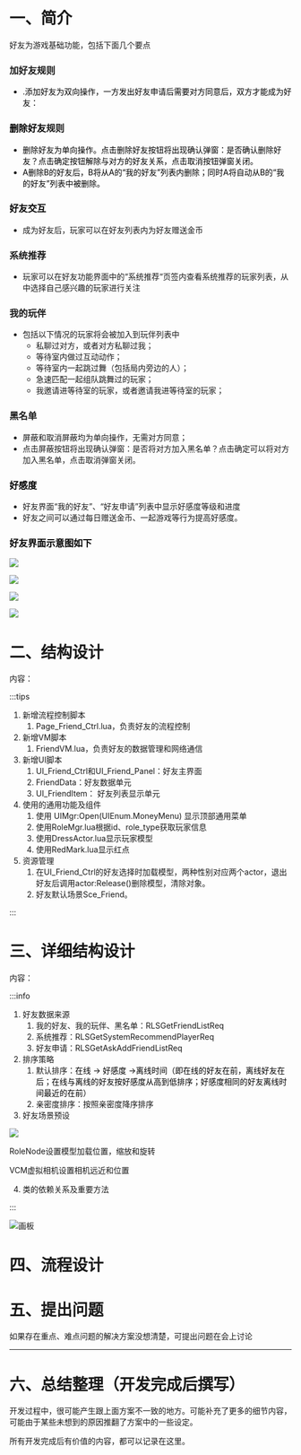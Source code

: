# 一、简介
好友为游戏基础功能，包括下面几个要点

### 加好友规则
+ <font style="color:#000000;">.添加好友为双向操作，一方发出好友申请后需要对方同意后，双方才能成为好友：</font>

### <font style="color:#000000;">删除好友</font>规则
+ <font style="color:#000000;">删除好友为单向操作。点击删除好友按钮将出现确认弹窗：是否确认删除好友？点击确定按钮解除与对方的好友关系，点击取消按钮弹窗关闭。</font>
+ <font style="color:#000000;">A删除B的好友后，B将从A的“我的好友”列表内删除；同时A将自动从B的“我的好友”列表中被删除。</font>

### <font style="color:#000000;">好友交互</font>
+ 成为好友后，玩家可以在好友列表内为好友赠送金币

### 系统推荐
+ 玩家可以在好友功能界面中的“系统推荐“页签内查看系统推荐的玩家列表，从中选择自己感兴趣的玩家进行关注

### 我的玩伴
+ 包括以下情况的玩家将会被加入到玩伴列表中
    - 私聊过对方，或者对方私聊过我；
    - 等待室内做过互动动作；
    - 等待室内一起跳过舞（包括局内旁边的人）；
    - 急速匹配一起组队跳舞过的玩家；
    - 我邀请进等待室的玩家，或者邀请我进等待室的玩家；

### 黑名单
+ 屏蔽和取消屏蔽均为单向操作，无需对方同意；
+ 点击屏蔽按钮将出现确认弹窗：是否将对方加入黑名单？点击确定可以将对方加入黑名单，点击取消弹窗关闭。

### <font style="color:#000000;">好感度</font>
+ 好友界面“我的好友”、“好友申请”列表中显示好感度等级和进度
+ 好友之间可以通过每日赠送金币、一起游戏等行为提高好感度。

### <font style="color:#000000;">好友界面示意图如下</font>
![](https://cdn.nlark.com/yuque/0/2024/png/44314719/1733390355679-184ce650-14c8-41da-9ed6-b0858c8f7ae4.png)

![](https://cdn.nlark.com/yuque/0/2024/png/44314719/1733390377402-a1981e75-b434-475f-95d9-ed87a4b5c7fa.png)

![](https://cdn.nlark.com/yuque/0/2024/png/44314719/1733390414140-16e8d1a8-fb7f-498e-9279-c27ce8507cca.png)

![](https://cdn.nlark.com/yuque/0/2024/png/44314719/1733390434561-14a8f32e-ea01-474f-a222-86caf55057a4.png)



# 二、结构设计
内容：

:::tips
1. 新增流程控制脚本
    1. Page_Friend_Ctrl.lua，负责好友的流程控制
2. 新增VM脚本
    1. FriendVM.lua，负责好友的数据管理和网络通信
3. 新增UI脚本
    1. UI_Friend_Ctrl和UI_Friend_Panel：好友主界面
    2. FriendData：好友数据单元
    3. UI_FriendItem： 好友列表显示单元
4. 使用的通用功能及组件
    1. 使用 UIMgr:Open(UIEnum.MoneyMenu)  显示顶部通用菜单
    2. 使用RoleMgr.lua根据id、role_type获取玩家信息
    3. 使用DressActor.lua显示玩家模型
    4. 使用RedMark.lua显示红点
5. 资源管理
    1. 在UI_Friend_Ctrl的好友选择时加载模型，两种性别对应两个actor，退出好友后调用actor:Release()删除模型，清除对象。
    2. 好友默认场景Sce_Friend。

:::

# 三、详细结构设计
内容：



:::info
1. 好友数据来源
    1. 我的好友、我的玩伴、黑名单：RLSGetFriendListReq
    2. 系统推荐：RLSGetSystemRecommendPlayerReq
    3. 好友申请：RLSGetAskAddFriendListReq
2. 排序策略
    1. 默认排序：<font style="color:#000000;">在线 -> 好感度 ->离线时间（即在线的好友在前，离线好友在后；在线与离线的好友按好感度从高到低排序；好感度相同的好友离线时间最近的在前）</font>
    2. 亲密度排序：按照亲密度降序排序
3. 好友场景预设

![](https://cdn.nlark.com/yuque/0/2024/png/44314719/1733386803242-c2cdc15d-5984-4aa8-83c8-d57997228fea.png)

RoleNode设置模型加载位置，缩放和旋转

VCM虚拟相机设置相机远近和位置

4. 类的依赖关系及重要方法  
 

:::

![画板](https://cdn.nlark.com/yuque/0/2024/jpeg/44314719/1733389114089-6b3d829c-d0aa-46de-bd39-7d0fdd19f200.jpeg)



# 四、流程设计




# 五、提出问题
如果存在重点、难点问题的解决方案没想清楚，可提出问题在会上讨论



---

# 六、总结整理（开发完成后撰写）
开发过程中，很可能产生跟上面方案不一致的地方。可能补充了更多的细节内容，可能由于某些未想到的原因推翻了方案中的一些设定。

所有开发完成后有价值的内容，都可以记录在这里。

